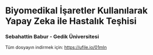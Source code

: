 
# Biyomedikal İşaretler Kullanılarak Yapay Zeka ile Hastalık Teşhisi 
### Sebahattin Babur - Gedik Üniversitesi
Tüm dosyayın indirmek için: https://ufile.io/01mln
